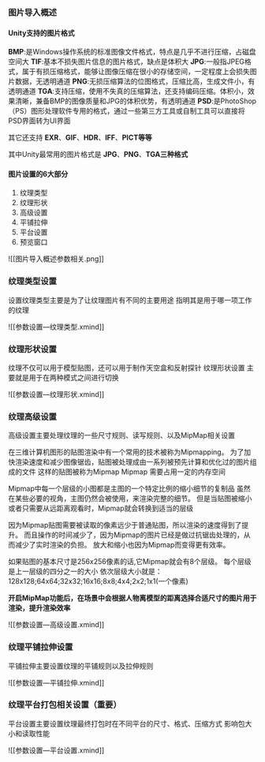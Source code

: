 ### 图片导入概述 
#### Unity支持的图片格式
**BMP**:是Windows操作系统的标准图像文件格式，特点是几乎不进行压缩，占磁盘空间大
**TIF**:基本不损失图片信息的图片格式，缺点是体积大
**JPG**:一般指JPEG格式，属于有损压缩格式，能够让图像压缩在很小的存储空间，一定程度上会损失图片数据，无透明通道
**PNG**:无损压缩算法的位图格式，压缩比高，生成文件小，有透明通道
**TGA**:支持压缩，使用不失真的压缩算法，还支持编码压缩。体积小，效果清晰，兼备BMP的图像质量和JPG的体积优势，有透明通道
**PSD**:是PhotoShop（PS）图形处理软件专用的格式，通过一些第三方工具或自制工具可以直接将PSD界面转为UI界面

其它还支持
**EXR**、**GIF**、**HDR**、**IFF**、**PICT等等**

其中Unity最常用的图片格式是
**JPG**、**PNG**、**TGA三种格式**

#### 图片设置的6大部分
1. 纹理类型
2. 纹理形状
3. 高级设置
4. 平铺拉伸
5. 平台设置
6. 预览窗口

![[图片导入概述参数相关.png]]

### 纹理类型设置
设置纹理类型主要是为了让纹理图片有不同的主要用途
指明其是用于哪一项工作的纹理

![[参数设置—纹理类型.xmind]]

### 纹理形状设置
纹理不仅可以用于模型贴图，还可以用于制作天空盒和反射探针
纹理形状设置 主要就是用于在两种模式之间进行切换

![[参数设置—纹理形状.xmind]]

### 纹理高级设置
高级设置主要处理纹理的一些尺寸规则、读写规则、以及MipMap相关设置

在三维计算机图形的贴图渲染中有一个常用的技术被称为Mipmapping。
为了加快渲染速度和减少图像锯齿，贴图被处理成由一系列被预先计算和优化过的图片组成的文件
这样的贴图被称为Mipmap
 Mipmap 需要占用一定的内存空间

Mipmap中每一个层级的小图都是主图的一个特定比例的缩小细节的复制品
虽然在某些必要的视角，主图仍然会被使用，来渲染完整的细节。
但是当贴图被缩小或者只需要从远距离观看时，Mipmap就会转换到适当的层级

因为Mipmap贴图需要被读取的像素远少于普通贴图，所以渲染的速度得到了提升。
而且操作的时间减少了，因为Mipmap的图片已经是做过抗锯齿处理的，从而减少了实时渲染的负担。
放大和缩小也因为Mipmap而变得更有效率。

如果贴图的基本尺寸是256x256像素的话,它Mipmap就会有8个层级。
每个层级是上一层级的四分之一的大小
依次层级大小就是：128x128;64x64;32x32;16x16;8x8;4x4;2x2;1x1(一个像素)

**开启MipMap功能后，在场景中会根据人物离模型的距离选择合适尺寸的图片用于渲染，提升渲染效率**

![[参数设置—高级设置.xmind]]

### 纹理平铺拉伸设置
平铺拉伸主要设置纹理的平铺规则以及拉伸规则

![[参数设置—平铺拉伸.xmind]]

### 纹理平台打包相关设置（重要）
平台设置主要设置纹理最终打包时在不同平台的尺寸、格式、压缩方式
影响包大小和读取性能

![[参数设置—平台设置.xmind]]